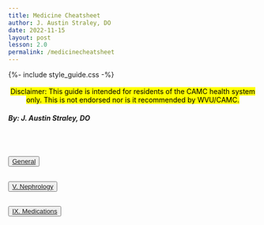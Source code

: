 ```yaml
---
title: Medicine Cheatsheet
author: J. Austin Straley, DO
date: 2022-11-15
layout: post
lesson: 2.0
permalink: /medicinecheatsheet
---
```


<html>
<head>
    {%- include style_guide.css -%}
</head>
<body>
  <div>
    <br>
    <center><mark>
      Disclaimer: This guide is intended for residents of the CAMC health system only. This is not endorsed nor is it recommended by WVU/CAMC.
      </mark></center>
    <h5>
      By: J. Austin Straley, DO
      </h5>
    <br>
    </div>
<div class="accordion" id="accordionPanelsStayOpenExample">
    <div class="accordion-item">
        <h2 class="accordion-header" id="panelsStayOpen-headingOne">
            <button class="accordion-button collapsed" type="button" data-bs-toggle="collapse" data-bs-target="#panelsStayOpen-collapseOne" aria-expanded="false" aria-controls="panelsStayOpen-collapseOne">
                <a href="/feed/mcspages/0.0-general">General</a>
                </button>
            </h2>
        <div id="panelsStayOpen-collapseOne" class="accordion-collapse collapse" aria-labelledby="panelsStayOpen-headingOne">
            </div>
    </div>
    <div class="accordion-item">
        <h2 class="accordion-header" id="panelsStayOpen-headingTwo">
            <button class="accordion-button collapsed" type="button" data-bs-toggle="collapse" data-bs-target="#panelsStayOpen-collapseTwo" aria-expanded="false" aria-controls="panelsStayOpen-collapseTwo">
                <a href="/feed/mcspages/2.5-num-toc">V. Nephrology</a>
                </button>
            </h2>
        <div id="panelsStayOpen-collapseTwo" class="accordion-collapse collapse" aria-labelledby="panelsStayOpen-headingTwo">
            </div>
        </div>
    <div class="accordion-item">
        <h2 class="accordion-header" id="panelsStayOpen-headingTwo">
            <button class="accordion-button collapsed" type="button" data-bs-toggle="collapse" data-bs-target="#panelsStayOpen-collapseTwo" aria-expanded="false" aria-controls="panelsStayOpen-collapseTwo">
                <a href="/feed/mcspages/2.9-num-toc">IX. Medications</a>
                </button>
            </h2>
        <div id="panelsStayOpen-collapseTwo" class="accordion-collapse collapse" aria-labelledby="panelsStayOpen-headingTwo">
            </div>
        </div>
    </div>